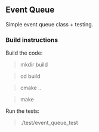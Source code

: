 ## Event Queue

Simple event queue class + testing.

### Build instructions

Build the code:

> mkdir build

> cd build

> cmake ..

> make

Run the tests:

> ./test/event_queue_test

